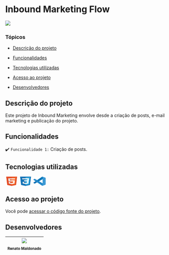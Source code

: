 # Inbound Marketing Flow

<p>
   <img src="http://img.shields.io/static/v1?label=STATUS&message=EM%20DESENVOLVIMENTO&color=RED&style=for-the-badge"/>
</p>

### Tópicos 

- [Descrição do projeto](#descrição-do-projeto)

- [Funcionalidades](#funcionalidades)

- [Tecnologias utilizadas](#tecnologias-utilizadas)

- [Acesso ao projeto](#acesso-ao-projeto)

- [Desenvolvedores](#desenvolvedores)

## Descrição do projeto 

<p align="justify">
Este projeto de Inbound Marketing envolve desde a criação de posts, e-mail marketing e publicação do projeto.   
</p>

## Funcionalidades

:heavy_check_mark: `Funcionalidade 1:` Criação de posts.

## Tecnologias utilizadas
<p>
<img align="center" alt="Renato-html5" height="30" width="40" src="https://raw.githubusercontent.com/devicons/devicon/master/icons/html5/html5-original.svg"> <img align="center" alt="Renato-css3" height="30" width="40" src="https://raw.githubusercontent.com/devicons/devicon/master/icons/css3/css3-original.svg"> <img align="center" alt="Renato-css3" height="30" width="40" src="https://raw.githubusercontent.com/devicons/devicon/master/icons/vscode/vscode-original.svg">
</p>

## Acesso ao projeto

Você pode [acessar o código fonte do projeto](https://github.com/renthus/inbound-marketing).

## Desenvolvedores
| [<img src="https://avatars.githubusercontent.com/u/49447595?v=4" width=115><br><sub>Renato Maldonado</sub>](https://github.com/renthus)
| :---: |